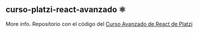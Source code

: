 ## curso-platzi-react-avanzado ⚛️
More info.
Repositorio con el código del [Curso Avanzado de React de Platzi](https://platzi.com/cursos/react-avanzado/)

